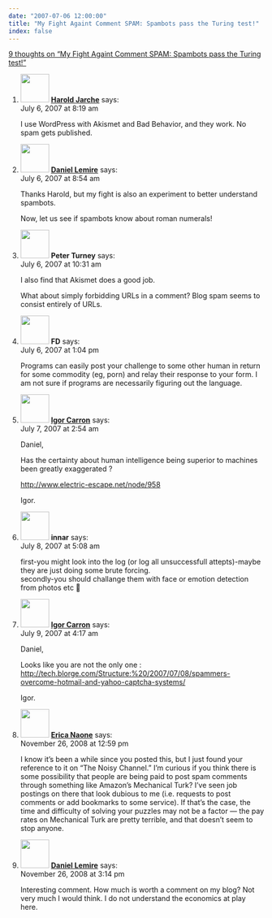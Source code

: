```yaml
---
date: "2007-07-06 12:00:00"
title: "My Fight Againt Comment SPAM: Spambots pass the Turing test!"
index: false
---
```


[9 thoughts on &ldquo;My Fight Againt Comment SPAM: Spambots pass the Turing test!&rdquo;](/lemire/blog/2007/07-06-my-first-againt-comment-spam-spambots-pass-the-turing-test)

<ol class="comment-list">
<li id="comment-49373" class="comment even thread-even depth-1">
<div class="comment-author vcard">
<img alt src="https://secure.gravatar.com/avatar/730267beb135f5c28860b280e631cb66?s=56&#038;d=mm&#038;r=g" srcset="https://secure.gravatar.com/avatar/730267beb135f5c28860b280e631cb66?s=112&#038;d=mm&#038;r=g 2x" class="avatar avatar-56 photo" height="56" width="56" decoding="async" /> <b class="fn"><a href="http://jarche.com/" class="url" rel="ugc external nofollow">Harold Jarche</a></b> <span class="says">says:</span> </div>
<div class="comment-metadata"><time datetime="2007-07-06T08:19:42+00:00">July 6, 2007 at 8:19 am</time></a> </div>
<div class="comment-content">
<p>I use WordPress with Akismet and Bad Behavior, and they work. No spam gets published.</p>
</div>
</li>
<li id="comment-49382" class="comment odd alt thread-odd thread-alt depth-1">
<div class="comment-author vcard">
<img alt src="https://secure.gravatar.com/avatar/6518c23aacab4c42dd2c5b9b57b79fb5?s=56&#038;d=mm&#038;r=g" srcset="https://secure.gravatar.com/avatar/6518c23aacab4c42dd2c5b9b57b79fb5?s=112&#038;d=mm&#038;r=g 2x" class="avatar avatar-56 photo" height="56" width="56" decoding="async" /> <b class="fn"><a href="https://lemire.me/blog/" class="url" rel="ugc">Daniel Lemire</a></b> <span class="says">says:</span> </div>
<div class="comment-metadata"><time datetime="2007-07-06T08:54:31+00:00">July 6, 2007 at 8:54 am</time></a> </div>
<div class="comment-content">
<p>Thanks Harold, but my fight is also an experiment to better understand spambots.</p>
<p>Now, let us see if spambots know about roman numerals!</p>
</div>
</li>
<li id="comment-49383" class="comment even thread-even depth-1">
<div class="comment-author vcard">
<img alt src="https://secure.gravatar.com/avatar/7361130199533952178a6d87e9b29faa?s=56&#038;d=mm&#038;r=g" srcset="https://secure.gravatar.com/avatar/7361130199533952178a6d87e9b29faa?s=112&#038;d=mm&#038;r=g 2x" class="avatar avatar-56 photo" height="56" width="56" loading="lazy" decoding="async" /> <b class="fn">Peter Turney</b> <span class="says">says:</span> </div>
<div class="comment-metadata"><time datetime="2007-07-06T10:31:27+00:00">July 6, 2007 at 10:31 am</time></a> </div>
<div class="comment-content">
<p>I also find that Akismet does a good job.</p>
<p>What about simply forbidding URLs in a comment? Blog spam seems to consist entirely of URLs.</p>
</div>
</li>
<li id="comment-49384" class="comment odd alt thread-odd thread-alt depth-1">
<div class="comment-author vcard">
<img alt src="https://secure.gravatar.com/avatar/?s=56&#038;d=mm&#038;r=g" srcset="https://secure.gravatar.com/avatar/?s=112&#038;d=mm&#038;r=g 2x" class="avatar avatar-56 photo avatar-default" height="56" width="56" loading="lazy" decoding="async" /> <b class="fn">FD</b> <span class="says">says:</span> </div>
<div class="comment-metadata"><time datetime="2007-07-06T13:04:31+00:00">July 6, 2007 at 1:04 pm</time></a> </div>
<div class="comment-content">
<p>Programs can easily post your challenge to some other human in return for some commodity (eg, porn) and relay their response to your form. I am not sure if programs are necessarily figuring out the language.</p>
</div>
</li>
<li id="comment-49389" class="comment even thread-even depth-1">
<div class="comment-author vcard">
<img alt src="https://secure.gravatar.com/avatar/c69fc54e8890fa8a1f3c06ba2f2e5ef9?s=56&#038;d=mm&#038;r=g" srcset="https://secure.gravatar.com/avatar/c69fc54e8890fa8a1f3c06ba2f2e5ef9?s=112&#038;d=mm&#038;r=g 2x" class="avatar avatar-56 photo" height="56" width="56" loading="lazy" decoding="async" /> <b class="fn"><a href="https://nuit-blanche.blogspot.com" class="url" rel="ugc external nofollow">Igor Carron</a></b> <span class="says">says:</span> </div>
<div class="comment-metadata"><time datetime="2007-07-07T02:54:02+00:00">July 7, 2007 at 2:54 am</time></a> </div>
<div class="comment-content">
<p>Daniel,</p>
<p>Has the certainty about human intelligence being superior to machines been greatly exaggerated ?</p>
<p><a href="http://www.electric-escape.net/node/958" rel="nofollow ugc">http://www.electric-escape.net/node/958</a></p>
<p>Igor.</p>
</div>
</li>
<li id="comment-49390" class="comment odd alt thread-odd thread-alt depth-1">
<div class="comment-author vcard">
<img alt src="https://secure.gravatar.com/avatar/?s=56&#038;d=mm&#038;r=g" srcset="https://secure.gravatar.com/avatar/?s=112&#038;d=mm&#038;r=g 2x" class="avatar avatar-56 photo avatar-default" height="56" width="56" loading="lazy" decoding="async" /> <b class="fn">innar</b> <span class="says">says:</span> </div>
<div class="comment-metadata"><time datetime="2007-07-08T05:08:19+00:00">July 8, 2007 at 5:08 am</time></a> </div>
<div class="comment-content">
<p>first-you might look into the log (or log all unsuccessfull attepts)-maybe they are just doing some brute forcing.<br/>
secondly-you should challange them with face or emotion detection from photos etc 🙂</p>
</div>
</li>
<li id="comment-49391" class="comment even thread-even depth-1">
<div class="comment-author vcard">
<img alt src="https://secure.gravatar.com/avatar/c69fc54e8890fa8a1f3c06ba2f2e5ef9?s=56&#038;d=mm&#038;r=g" srcset="https://secure.gravatar.com/avatar/c69fc54e8890fa8a1f3c06ba2f2e5ef9?s=112&#038;d=mm&#038;r=g 2x" class="avatar avatar-56 photo" height="56" width="56" loading="lazy" decoding="async" /> <b class="fn"><a href="https://nuit-blanche.blogspot.com" class="url" rel="ugc external nofollow">Igor Carron</a></b> <span class="says">says:</span> </div>
<div class="comment-metadata"><time datetime="2007-07-09T04:17:13+00:00">July 9, 2007 at 4:17 am</time></a> </div>
<div class="comment-content">
<p>Daniel,</p>
<p>Looks like you are not the only one :<br/>
<a href="http://tech.blorge.com/Structure:%20/2007/07/08/spammers-overcome-hotmail-and-yahoo-captcha-systems/" rel="nofollow ugc">http://tech.blorge.com/Structure:%20/2007/07/08/spammers-overcome-hotmail-and-yahoo-captcha-systems/</a></p>
<p>Igor.</p>
</div>
</li>
<li id="comment-50306" class="comment odd alt thread-odd thread-alt depth-1">
<div class="comment-author vcard">
<img alt src="https://secure.gravatar.com/avatar/957cd7f3c4184cc896106d6bb0f667b6?s=56&#038;d=mm&#038;r=g" srcset="https://secure.gravatar.com/avatar/957cd7f3c4184cc896106d6bb0f667b6?s=112&#038;d=mm&#038;r=g 2x" class="avatar avatar-56 photo" height="56" width="56" loading="lazy" decoding="async" /> <b class="fn"><a href="https://ericanaone.wordpress.com/" class="url" rel="ugc external nofollow">Erica Naone</a></b> <span class="says">says:</span> </div>
<div class="comment-metadata"><time datetime="2008-11-26T12:59:12+00:00">November 26, 2008 at 12:59 pm</time></a> </div>
<div class="comment-content">
<p>I know it&rsquo;s been a while since you posted this, but I just found your reference to it on &ldquo;The Noisy Channel.&rdquo; I&rsquo;m curious if you think there is some possibility that people are being paid to post spam comments through something like Amazon&rsquo;s Mechanical Turk? I&rsquo;ve seen job postings on there that look dubious to me (i.e. requests to post comments or add bookmarks to some service). If that&rsquo;s the case, the time and difficulty of solving your puzzles may not be a factor &#8212; the pay rates on Mechanical Turk are pretty terrible, and that doesn&rsquo;t seem to stop anyone.</p>
</div>
</li>
<li id="comment-50307" class="comment byuser comment-author-lemire bypostauthor even thread-even depth-1">
<div class="comment-author vcard">
<img alt src="https://secure.gravatar.com/avatar/2ca999bef9535950f5b84281a4dab006?s=56&#038;d=mm&#038;r=g" srcset="https://secure.gravatar.com/avatar/2ca999bef9535950f5b84281a4dab006?s=112&#038;d=mm&#038;r=g 2x" class="avatar avatar-56 photo" height="56" width="56" loading="lazy" decoding="async" /> <b class="fn"><a href="https://lemire.me/blog/" class="url" rel="ugc">Daniel Lemire</a></b> <span class="says">says:</span> </div>
<div class="comment-metadata"><time datetime="2008-11-26T15:14:49+00:00">November 26, 2008 at 3:14 pm</time></a> </div>
<div class="comment-content">
<p>Interesting comment. How much is worth a comment on my blog? Not very much I would think. I do not understand the economics at play here.</p>
</div>
</li>
</ol>
